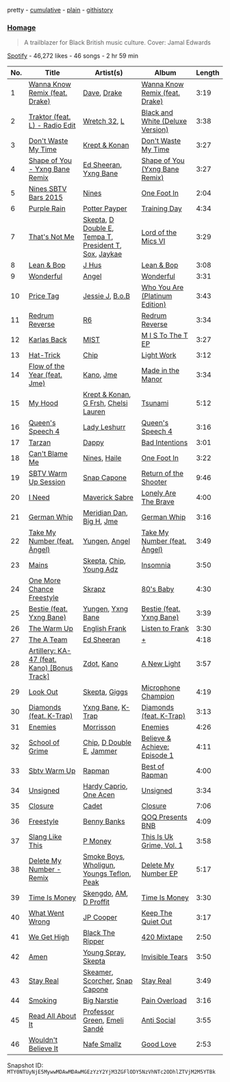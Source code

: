 pretty - [cumulative](/playlists/cumulative/37i9dQZF1DX6iFz8juuQdH.md) - [plain](/playlists/plain/37i9dQZF1DX6iFz8juuQdH) - [githistory](https://github.githistory.xyz/mackorone/spotify-playlist-archive/blob/main/playlists/plain/37i9dQZF1DX6iFz8juuQdH)

### [Homage](https://open.spotify.com/playlist/37i9dQZF1DX6iFz8juuQdH)

> A trailblazer for Black British music culture\. Cover: Jamal Edwards

[Spotify](https://open.spotify.com/user/spotify) - 46,272 likes - 46 songs - 2 hr 59 min

| No. | Title | Artist(s) | Album | Length |
|---|---|---|---|---|
| 1 | [Wanna Know Remix \(feat\. Drake\)](https://open.spotify.com/track/7bPLo5Fv7h15E2fW3g1mVQ) | [Dave](https://open.spotify.com/artist/6Ip8FS7vWT1uKkJSweANQK), [Drake](https://open.spotify.com/artist/3TVXtAsR1Inumwj472S9r4) | [Wanna Know Remix \(feat\. Drake\)](https://open.spotify.com/album/58w0f9JJztUe8vXg9C0WwD) | 3:19 |
| 2 | [Traktor \(feat\. L\) \- Radio Edit](https://open.spotify.com/track/3vRN8ZmmbU5dROagXs8WnP) | [Wretch 32](https://open.spotify.com/artist/0T2sGLJKge2eaFmZJxX7sq), [L](https://open.spotify.com/artist/6RKkv8ifCycviCLGwiiNmw) | [Black and White \(Deluxe Version\)](https://open.spotify.com/album/52AfRgDqPclEqT8lO7jeNT) | 3:38 |
| 3 | [Don't Waste My Time](https://open.spotify.com/track/340NhlJst6qemAoMq34BuA) | [Krept & Konan](https://open.spotify.com/artist/31lnFZEM6ysvjOx59VyxRE) | [Don't Waste My Time](https://open.spotify.com/album/4ZyhknE4nDmfzdwpgugCVA) | 3:27 |
| 4 | [Shape of You \- Yxng Bane Remix](https://open.spotify.com/track/31OUf7myzRshUdO8aQpEPH) | [Ed Sheeran](https://open.spotify.com/artist/6eUKZXaKkcviH0Ku9w2n3V), [Yxng Bane](https://open.spotify.com/artist/5AbLpsnTQVNB3OEadYiVrK) | [Shape of You \(Yxng Bane Remix\)](https://open.spotify.com/album/6y6RDTPqAox4sTHfy1piVX) | 3:27 |
| 5 | [Nines SBTV Bars 2015](https://open.spotify.com/track/3QwyqPWbuIQa7Gqf5U1hRs) | [Nines](https://open.spotify.com/artist/0tPKcpC8yXpfdWXFcN7Vwr) | [One Foot In](https://open.spotify.com/album/20P7AYaleRjg3IOcehylSD) | 2:04 |
| 6 | [Purple Rain](https://open.spotify.com/track/6y0ZkkmpDHPv3mYk8Mpxnc) | [Potter Payper](https://open.spotify.com/artist/7bZpYWk0ZZN7CkOeXbAY0Z) | [Training Day](https://open.spotify.com/album/12oTSGsDE0iB9kWhaBqT0o) | 4:34 |
| 7 | [That's Not Me](https://open.spotify.com/track/0cuvQQT0HME0Q9LiqUMgcK) | [Skepta](https://open.spotify.com/artist/2p1fiYHYiXz9qi0JJyxBzN), [D Double E](https://open.spotify.com/artist/6bwkMlweHsBCpI2a0C5nnN), [Tempa T](https://open.spotify.com/artist/5itdSz26wZC57bo3dhQTPq), [President T](https://open.spotify.com/artist/1jVgvfKynkRWY4SymwtOBS), [Sox](https://open.spotify.com/artist/4H2eRjo026SeirLhTBpuZi), [Jaykae](https://open.spotify.com/artist/1sLYZv95ZXwVfyGHan5w45) | [Lord of the Mics VI](https://open.spotify.com/album/1xmniMJm9TRlc0614PXUnX) | 3:29 |
| 8 | [Lean & Bop](https://open.spotify.com/track/3Pw0GqxFrLKEwTVdThYd0Q) | [J Hus](https://open.spotify.com/artist/2a0uxJgbvvIRI4GX8pYfcr) | [Lean & Bop](https://open.spotify.com/album/2C6helf8GTGXkMtK6aCjrm) | 3:08 |
| 9 | [Wonderful](https://open.spotify.com/track/4ChNZw58mP6I1KUY3bZ2GR) | [Angel](https://open.spotify.com/artist/6RIJu05yhEIYskbVgxmk3R) | [Wonderful](https://open.spotify.com/album/5KM67lcMbD8U431ho77SyM) | 3:31 |
| 10 | [Price Tag](https://open.spotify.com/track/5mvKuE9Lf9ARVXVXA32kK9) | [Jessie J](https://open.spotify.com/artist/2gsggkzM5R49q6jpPvazou), [B.o.B](https://open.spotify.com/artist/5ndkK3dpZLKtBklKjxNQwT) | [Who You Are \(Platinum Edition\)](https://open.spotify.com/album/3ga4adzUpLaS2LDcoqfs2r) | 3:43 |
| 11 | [Redrum Reverse](https://open.spotify.com/track/4t7jZtTX3mrmeM8cpzezMm) | [R6](https://open.spotify.com/artist/4SuG4WyuUZyY6GV67PgMhS) | [Redrum Reverse](https://open.spotify.com/album/18zUfwDpwcZwtEIsvTpUHV) | 3:34 |
| 12 | [Karlas Back](https://open.spotify.com/track/5Cg7ww1v1IG2STcLi9ckGL) | [MIST](https://open.spotify.com/artist/63X1WKthLQidtqxxO2sgeq) | [M I S To The T EP](https://open.spotify.com/album/2eqagdZLO5MZGnk4lmwkxa) | 3:27 |
| 13 | [Hat\-Trick](https://open.spotify.com/track/1Obt05Xx0zDNFRRh2TmQ8n) | [Chip](https://open.spotify.com/artist/0tJCNteqwm7LmRZ6KWr8GT) | [Light Work](https://open.spotify.com/album/3POW6Oqn28XPYbXor8ocuU) | 3:12 |
| 14 | [Flow of the Year \(feat\. Jme\)](https://open.spotify.com/track/71sy4dZihQ1vkthU7DKpGy) | [Kano](https://open.spotify.com/artist/50nN8IFD4xA67fI4jYbLV4), [Jme](https://open.spotify.com/artist/4IZLJdhHCqAvT4pjn8TLH5) | [Made in the Manor](https://open.spotify.com/album/5AF0uxDdW2IKi3r8jqVgmq) | 3:34 |
| 15 | [My Hood](https://open.spotify.com/track/6pP5DPx2U8MqEhsxyKQAQ7) | [Krept & Konan](https://open.spotify.com/artist/31lnFZEM6ysvjOx59VyxRE), [G Frsh](https://open.spotify.com/artist/53Tazttwm8EIO8a8tI38QK), [Chelsi Lauren](https://open.spotify.com/artist/0UcOp5BbRUTpA9dnlXRDzH) | [Tsunami](https://open.spotify.com/album/0bkOODK2LcUmmWJCujbvud) | 5:12 |
| 16 | [Queen's Speech 4](https://open.spotify.com/track/2l4UVfs8CyBJWLqUmjekDw) | [Lady Leshurr](https://open.spotify.com/artist/1Bk2KyFVMN5PeyVyDIiLqF) | [Queen's Speech 4](https://open.spotify.com/album/6p1yAti1CrKEMHD4wzgzXI) | 3:16 |
| 17 | [Tarzan](https://open.spotify.com/track/4SSK7Jn6gsCRDc17KBb1pL) | [Dappy](https://open.spotify.com/artist/4q6hTJmeYXCwp0ivdtoSWA) | [Bad Intentions](https://open.spotify.com/album/4m5wClCWazuDIzcGQ3hYQ2) | 3:01 |
| 18 | [Can't Blame Me](https://open.spotify.com/track/4KJaSezrxiZmQfoBQUry7g) | [Nines](https://open.spotify.com/artist/0tPKcpC8yXpfdWXFcN7Vwr), [Haile](https://open.spotify.com/artist/0tuUIxmkyJOzUoJO1kdAi4) | [One Foot In](https://open.spotify.com/album/20P7AYaleRjg3IOcehylSD) | 3:22 |
| 19 | [SBTV Warm Up Session](https://open.spotify.com/track/1282uTBxNxRBRxc7Q7LTcI) | [Snap Capone](https://open.spotify.com/artist/3VPxstOu7nMAaOrD3hhUR1) | [Return of the Shooter](https://open.spotify.com/album/55Ngz3sKXDxQwH0qhiIyZI) | 9:46 |
| 20 | [I Need](https://open.spotify.com/track/4TOnziP6TsZ6dD7RzEVEqG) | [Maverick Sabre](https://open.spotify.com/artist/0ukgrNYk51TkMQr0f2Br4Q) | [Lonely Are The Brave](https://open.spotify.com/album/0GwWmKEUgzykmMXPYX93ba) | 4:00 |
| 21 | [German Whip](https://open.spotify.com/track/6T9ZqPIWm4I4vygRZwgpJv) | [Meridian Dan](https://open.spotify.com/artist/5UhqlN0em1N4hDjegJD1Lg), [Big H](https://open.spotify.com/artist/5bPMrj2JeYuaAqA807hw7I), [Jme](https://open.spotify.com/artist/4IZLJdhHCqAvT4pjn8TLH5) | [German Whip](https://open.spotify.com/album/2w1jh4sQHf253x0XspJhih) | 3:16 |
| 22 | [Take My Number \(feat\. Àngel\)](https://open.spotify.com/track/7CmpcdLcegSsqn0h83iwm2) | [Yungen](https://open.spotify.com/artist/3ijd7T9kkzgvfx1az6Z3wj), [Angel](https://open.spotify.com/artist/6RIJu05yhEIYskbVgxmk3R) | [Take My Number \(feat\. Àngel\)](https://open.spotify.com/album/0y5Y14ueR4CB2HBDvoyHYD) | 3:49 |
| 23 | [Mains](https://open.spotify.com/track/3kY7f3qkk184PsKPylIEes) | [Skepta](https://open.spotify.com/artist/2p1fiYHYiXz9qi0JJyxBzN), [Chip](https://open.spotify.com/artist/0tJCNteqwm7LmRZ6KWr8GT), [Young Adz](https://open.spotify.com/artist/396eHybVCEUr0PcED4yFga) | [Insomnia](https://open.spotify.com/album/3BZyfvmDgZFXqCGJpYt7ES) | 3:50 |
| 24 | [One More Chance Freestyle](https://open.spotify.com/track/2iBk5z1JNM0SjYJnZAg93C) | [Skrapz](https://open.spotify.com/artist/67R8l2OLqGwA9V4BKllYQY) | [80's Baby](https://open.spotify.com/album/5ahPmRn5UohSVU7Dy8MvU3) | 4:30 |
| 25 | [Bestie \(feat\. Yxng Bane\)](https://open.spotify.com/track/638s8Qi75q1pXjuH86fJX7) | [Yungen](https://open.spotify.com/artist/3ijd7T9kkzgvfx1az6Z3wj), [Yxng Bane](https://open.spotify.com/artist/5AbLpsnTQVNB3OEadYiVrK) | [Bestie \(feat\. Yxng Bane\)](https://open.spotify.com/album/7JlEQYvZ3DU78w1N2Yzb4T) | 3:39 |
| 26 | [The Warm Up](https://open.spotify.com/track/15z97NWlUTAJfJfwgs8Qnq) | [English Frank](https://open.spotify.com/artist/4dTGh2FNbVfDDyUDUHS6xe) | [Listen to Frank](https://open.spotify.com/album/2jSFtTfRC8dZjNqcd33cpx) | 3:30 |
| 27 | [The A Team](https://open.spotify.com/track/1VdZ0vKfR5jneCmWIUAMxK) | [Ed Sheeran](https://open.spotify.com/artist/6eUKZXaKkcviH0Ku9w2n3V) | [+](https://open.spotify.com/album/0W5GGnapMz0VwemQvJDqa7) | 4:18 |
| 28 | [Artillery: KA\-47 \(feat\. Kano\) \[Bonus Track\]](https://open.spotify.com/track/6Tkn18p1OjoiIVZm1ceJoW) | [Zdot](https://open.spotify.com/artist/3Vg8iAEbLFGTO3ZqPtlIsN), [Kano](https://open.spotify.com/artist/3VxxiOvTgvzZDoTqTxz6ss) | [A New Light](https://open.spotify.com/album/5sZTabKRfOKeVwjDG3SDr2) | 3:57 |
| 29 | [Look Out](https://open.spotify.com/track/4eBxXC8Gknerc35BsQ424w) | [Skepta](https://open.spotify.com/artist/2p1fiYHYiXz9qi0JJyxBzN), [Giggs](https://open.spotify.com/artist/3S0tlB4fE7ChxI2pWz8Xip) | [Microphone Champion](https://open.spotify.com/album/5pgSLDET4rMkAok3X4k0wP) | 4:19 |
| 30 | [Diamonds \(feat\. K\-Trap\)](https://open.spotify.com/track/7pJCJT5fy3xij85G754uoz) | [Yxng Bane](https://open.spotify.com/artist/5AbLpsnTQVNB3OEadYiVrK), [K\-Trap](https://open.spotify.com/artist/39XT9gMoNmMCOlvTTR273m) | [Diamonds \(feat\. K\-Trap\)](https://open.spotify.com/album/3bTKHiU5IJTQsBwIaHxweB) | 3:13 |
| 31 | [Enemies](https://open.spotify.com/track/7BgA1dRpUOToQyedqeba0v) | [Morrisson](https://open.spotify.com/artist/3bn93QEHOITZ4ARuiZdfRA) | [Enemies](https://open.spotify.com/album/72cmvi4GvvnQmNQrgJv4ZN) | 4:26 |
| 32 | [School of Grime](https://open.spotify.com/track/6LYLyj4u9h7Fdd4hj7orKZ) | [Chip](https://open.spotify.com/artist/0tJCNteqwm7LmRZ6KWr8GT), [D Double E](https://open.spotify.com/artist/6bwkMlweHsBCpI2a0C5nnN), [Jammer](https://open.spotify.com/artist/4xgV1UcvsrLM4rQrjTjwNw) | [Believe & Achieve: Episode 1](https://open.spotify.com/album/6juc7FCEHM5jrh3lfNDlVa) | 4:11 |
| 33 | [Sbtv Warm Up](https://open.spotify.com/track/1O70qmg4WupeGWh6hKAesi) | [Rapman](https://open.spotify.com/artist/6Hsj5SMjd58bxrw7I0qfyi) | [Best of Rapman](https://open.spotify.com/album/5E1xPwWq8Ud0JHYLEERNjN) | 4:00 |
| 34 | [Unsigned](https://open.spotify.com/track/4qk6Ne4UQNOuVCJF6nWbkm) | [Hardy Caprio](https://open.spotify.com/artist/7FqkRutc4zWMrnEAUv3Xwd), [One Acen](https://open.spotify.com/artist/16plk1BhihSieDutGFbLt8) | [Unsigned](https://open.spotify.com/album/7qZmr5lS17AfgZavox2ZpG) | 3:34 |
| 35 | [Closure](https://open.spotify.com/track/0lDBLaFI3vjLBQG8suphln) | [Cadet](https://open.spotify.com/artist/1Gm0kKaDx4GH6pQF88rjSK) | [Closure](https://open.spotify.com/album/0xG2otGpbTqK7aoQdBIBr9) | 7:06 |
| 36 | [Freestyle](https://open.spotify.com/track/2q2MZ42PomWxEnOJPdjVwu) | [Benny Banks](https://open.spotify.com/artist/6VkIVwkujaxm1wSNdhjUrg) | [QOQ Presents BNB](https://open.spotify.com/album/2CUeOdRmAxrJnkBVtxPdrz) | 4:09 |
| 37 | [Slang Like This](https://open.spotify.com/track/6Ctt3tyRv1IPg4b2aNvKc0) | [P Money](https://open.spotify.com/artist/6WjX4pepHwXa85B9KMk0PY) | [This Is Uk Grime, Vol\. 1](https://open.spotify.com/album/5gmCwbvyQVxRfpgD9tipkI) | 3:58 |
| 38 | [Delete My Number \- Remix](https://open.spotify.com/track/5cskkXX1Z2xH1cfmJcXI6F) | [Smoke Boys](https://open.spotify.com/artist/0ZnmpHEiVrHpbyRqDYjnTL), [Wholigun](https://open.spotify.com/artist/6hCJqylRG4neytejaZrDZN), [Youngs Teflon](https://open.spotify.com/artist/5tdTldHOWl0iRO4jtII6tv), [Peak](https://open.spotify.com/artist/3QgcIum4pTLqH6v1WuBeKM) | [Delete My Number EP](https://open.spotify.com/album/40dPhGXVO9KnXAbU89IVFz) | 5:17 |
| 39 | [Time Is Money](https://open.spotify.com/track/4nxtJjOXqJn8SSwk5j1Emt) | [Skengdo](https://open.spotify.com/artist/3LmkRGuUav9Un8TDMjwKSg), [AM](https://open.spotify.com/artist/6qYIqnnJM4TkFtVKiqQgmm), [D Proffit](https://open.spotify.com/artist/1yPUttnkZ82L1DQ6dHlk5o) | [Time Is Money](https://open.spotify.com/album/5A67bgyrb4D2IpPXdpK7ud) | 3:30 |
| 40 | [What Went Wrong](https://open.spotify.com/track/6xuqLyh42tE6TRZ8faSJaj) | [JP Cooper](https://open.spotify.com/artist/4kYGAK2zu9EAomwj3hXkXy) | [Keep The Quiet Out](https://open.spotify.com/album/5yHLPEdRVyFd1f7crMeFXw) | 3:17 |
| 41 | [We Get High](https://open.spotify.com/track/2PZk8e4xpOI0nniI9Ds06O) | [Black The Ripper](https://open.spotify.com/artist/20vZpNNaMMmBFtVv0dIItq) | [420 Mixtape](https://open.spotify.com/album/3zgVBVuG9PBt3qXK03dEjo) | 2:50 |
| 42 | [Amen](https://open.spotify.com/track/7Jo2eo293IQHcrhqr52DpH) | [Young Spray](https://open.spotify.com/artist/1491IfXdDnzzb15csPoJuD), [Skepta](https://open.spotify.com/artist/2p1fiYHYiXz9qi0JJyxBzN) | [Invisible Tears](https://open.spotify.com/album/3ugBCALPbZICY0EVpINgFs) | 3:50 |
| 43 | [Stay Real](https://open.spotify.com/track/3krcw1tbykDXTCuVBsW6BY) | [Skeamer](https://open.spotify.com/artist/41xoRYSbjQYUo5kX40PQmj), [Scorcher](https://open.spotify.com/artist/2BYHpYwXO4zi36Tf3pEH5n), [Snap Capone](https://open.spotify.com/artist/3VPxstOu7nMAaOrD3hhUR1) | [Stay Real](https://open.spotify.com/album/7GKxcZG673RJIdi5KzkDV8) | 3:49 |
| 44 | [Smoking](https://open.spotify.com/track/2zt558rpdKoG3ObsSQP5Ec) | [Big Narstie](https://open.spotify.com/artist/4ITNzglfuGtfHgDu29GIMW) | [Pain Overload](https://open.spotify.com/album/0jAO2QToadS3N84ob0v6lc) | 3:16 |
| 45 | [Read All About It](https://open.spotify.com/track/0ThnKvHAA1FZMHCROv431s) | [Professor Green](https://open.spotify.com/artist/0oJM3iJjMdzgsd4z5VHQvw), [Emeli Sandé](https://open.spotify.com/artist/7sfgqEdoeBTjd8lQsPT3Cy) | [Anti Social](https://open.spotify.com/album/21JkyIck2ZYx6mFVmF82t8) | 3:55 |
| 46 | [Wouldn't Believe It](https://open.spotify.com/track/69NaXyzYkA80YxqifSK27T) | [Nafe Smallz](https://open.spotify.com/artist/3dKjmeRZcSUw617CoMzEA0) | [Good Love](https://open.spotify.com/album/6wBCJEnx8mfR7R1mCEEwSo) | 2:53 |

Snapshot ID: `MTY0NTUyNjE5MywwMDAwMDAwMGEzYzY2YjM3ZGFlODY5NzVhNTc2ODhlZTVjM2M5YTBk`
